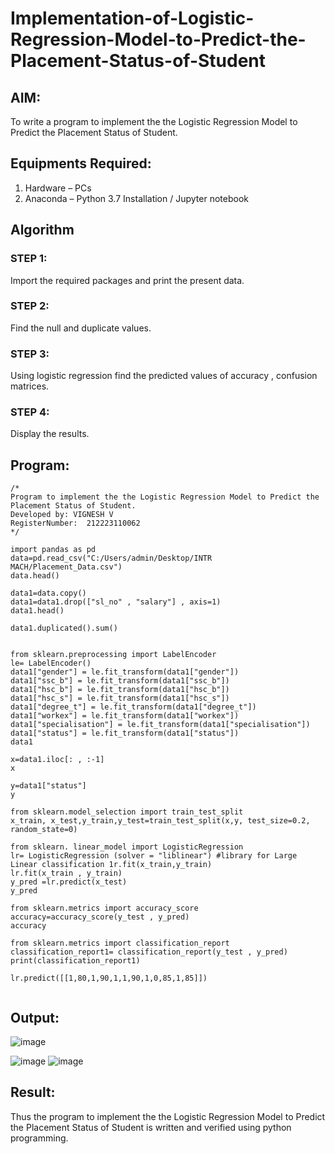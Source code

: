 # Implementation-of-Logistic-Regression-Model-to-Predict-the-Placement-Status-of-Student

## AIM:
To write a program to implement the the Logistic Regression Model to Predict the Placement Status of Student.

## Equipments Required:
1. Hardware – PCs
2. Anaconda – Python 3.7 Installation / Jupyter notebook

## Algorithm
### STEP 1:
Import the required packages and print the present data.
### STEP 2:
Find the null and duplicate values.

### STEP 3:
Using logistic regression find the predicted values of accuracy , confusion matrices.

### STEP 4:
Display the results.


## Program:
```
/*
Program to implement the the Logistic Regression Model to Predict the Placement Status of Student.
Developed by: VIGNESH V
RegisterNumber:  212223110062
*/
```

```
import pandas as pd 
data=pd.read_csv("C:/Users/admin/Desktop/INTR MACH/Placement_Data.csv")
data.head()

data1=data.copy() 
data1=data1.drop(["sl_no" , "salary"] , axis=1)
data1.head()

data1.duplicated().sum()  


from sklearn.preprocessing import LabelEncoder
le= LabelEncoder()
data1["gender"] = le.fit_transform(data1["gender"])
data1["ssc_b"] = le.fit_transform(data1["ssc_b"])
data1["hsc_b"] = le.fit_transform(data1["hsc_b"])
data1["hsc_s"] = le.fit_transform(data1["hsc_s"])
data1["degree_t"] = le.fit_transform(data1["degree_t"])
data1["workex"] = le.fit_transform(data1["workex"])
data1["specialisation"] = le.fit_transform(data1["specialisation"])
data1["status"] = le.fit_transform(data1["status"])
data1

x=data1.iloc[: , :-1]
x

y=data1["status"]
y

from sklearn.model_selection import train_test_split
x_train, x_test,y_train,y_test=train_test_split(x,y, test_size=0.2, random_state=0)

from sklearn. linear_model import LogisticRegression 
lr= LogisticRegression (solver = "liblinear") #library for Large Linear classification 1r.fit(x_train,y_train)
lr.fit(x_train , y_train)
y_pred =lr.predict(x_test)
y_pred

from sklearn.metrics import accuracy_score
accuracy=accuracy_score(y_test , y_pred)
accuracy

from sklearn.metrics import classification_report
classification_report1= classification_report(y_test , y_pred)
print(classification_report1)

lr.predict([[1,80,1,90,1,1,90,1,0,85,1,85]])
  
```

## Output:

![image](https://github.com/user-attachments/assets/7cd046f5-087d-4858-8136-16a533966e31)

![image](https://github.com/user-attachments/assets/b97d94da-9f86-4396-9a8f-4b4d30b384c1)
![image](https://github.com/user-attachments/assets/2df002e0-efd9-4c4a-b238-d84eabf770da)



## Result:
Thus the program to implement the the Logistic Regression Model to Predict the Placement Status of Student is written and verified using python programming.
